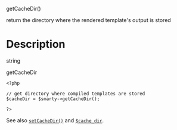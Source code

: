 getCacheDir()

return the directory where the rendered template\'s output is stored

Description
===========

string

getCacheDir

    <?php

    // get directory where compiled templates are stored
    $cacheDir = $smarty->getCacheDir();

    ?>

See also [`setCacheDir()`](#api.set.cache.dir) and
[`$cache_dir`](#variable.cache.dir).
